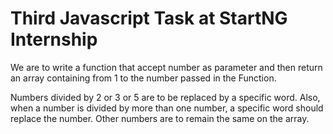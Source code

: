 # Third Javascript Task at StartNG Internship 
We are to write a function that accept number as parameter and then return an array containing from 1 to the number passed in the Function. 

Numbers divided by 2 or 3 or 5 are to be replaced by a specific word. 
Also, when a number is divided by more than one number, a specific word should replace the number. 
Other numbers are to remain the same on the array. 
